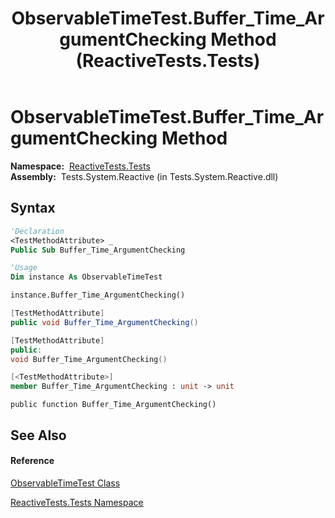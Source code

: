 ﻿---
title: ObservableTimeTest.Buffer_Time_ArgumentChecking Method  (ReactiveTests.Tests)
TOCTitle: Buffer_Time_ArgumentChecking Method
ms:assetid: M:ReactiveTests.Tests.ObservableTimeTest.Buffer_Time_ArgumentChecking
ms:mtpsurl: https://msdn.microsoft.com/en-us/library/reactivetests.tests.observabletimetest.buffer_time_argumentchecking(v=VS.103)
ms:contentKeyID: 36620550
ms.date: 06/28/2011
mtps_version: v=VS.103
f1_keywords:
- ReactiveTests.Tests.ObservableTimeTest.Buffer_Time_ArgumentChecking
dev_langs:
- CSharp
- JScript
- VB
- FSharp
- c++
---

# ObservableTimeTest.Buffer\_Time\_ArgumentChecking Method

**Namespace:**  [ReactiveTests.Tests](hh289046\(v=vs.103\).md)  
**Assembly:**  Tests.System.Reactive (in Tests.System.Reactive.dll)

## Syntax

``` vb
'Declaration
<TestMethodAttribute> _
Public Sub Buffer_Time_ArgumentChecking
```

``` vb
'Usage
Dim instance As ObservableTimeTest

instance.Buffer_Time_ArgumentChecking()
```

``` csharp
[TestMethodAttribute]
public void Buffer_Time_ArgumentChecking()
```

``` c++
[TestMethodAttribute]
public:
void Buffer_Time_ArgumentChecking()
```

``` fsharp
[<TestMethodAttribute>]
member Buffer_Time_ArgumentChecking : unit -> unit 
```

``` jscript
public function Buffer_Time_ArgumentChecking()
```

## See Also

#### Reference

[ObservableTimeTest Class](hh315045\(v=vs.103\).md)

[ReactiveTests.Tests Namespace](hh289046\(v=vs.103\).md)


